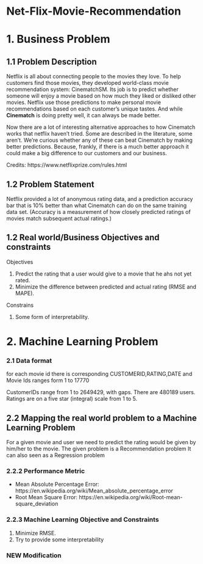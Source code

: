 # Net-Flix-Movie-Recommendation
<h1>1. Business Problem </h1>
<h2> 1.1 Problem Description </h2>
<p>
Netflix is all about connecting people to the movies they love. To help customers find those movies, they developed world-class movie recommendation system: CinematchSM. Its job is to predict whether someone will enjoy a movie based on how much they liked or disliked other movies. Netflix use those predictions to make personal movie recommendations based on each customer’s unique tastes. And while <b>Cinematch</b> is doing pretty well, it can always be made better.
</p>
<p>Now there are a lot of interesting alternative approaches to how Cinematch works that netflix haven’t tried. Some are described in the literature, some aren’t. We’re curious whether any of these can beat Cinematch by making better predictions. Because, frankly, if there is a much better approach it could make a big difference to our customers and our business.</p>
<p> Credits: https://www.netflixprize.com/rules.html </p>
<h2> 1.2 Problem Statement </h2>
<p>
Netflix provided a lot of anonymous rating data, and a prediction accuracy bar that is 10% better than what Cinematch can do on the same training data set. (Accuracy is a measurement of how closely predicted ratings of movies match subsequent actual ratings.) 
</p>
<h2>1.2 Real world/Business Objectives and constraints  </h2>
<p> Objectives </p>
<ol>
  <li> Predict the rating that a user would give to a movie that he ahs not yet rated.</li>
  <li> Minimize the difference between predicted and actual rating (RMSE and MAPE). </li>
</ol>
<p> Constrains </p>
<ol>
  <li> Some form of interpretability. </li>
</ol>
<h1>2. Machine Learning Problem </h1>
<h3>2.1 Data format </h3>
<p> for each movie id there is corresponding CUSTOMERID,RATING,DATE and Movie Ids ranges form 1 to 17770 </p>
<p> CustomerIDs range from 1 to 2649429, with gaps. There are 480189 users.
Ratings are on a five star (integral) scale from 1 to 5.</p>
<h2>2.2 Mapping the real world problem to a Machine Learning Problem </h2>
<p>
For a given movie and user we need to predict the rating would be given by him/her to the movie. The given problem is a Recommendation problem It can also seen as a Regression problem 
</p>
<h3>2.2.2 Performance Metric </h3>
<ul>
<li> Mean Absolute Percentage Error: https://en.wikipedia.org/wiki/Mean_absolute_percentage_error </li>
<li> Root Mean Square Error: https://en.wikipedia.org/wiki/Root-mean-square_deviation </li>
</ul>
<h3> 2.2.3 Machine Learning Objective and Constraints </h3>
<ol>
  <li> Minimize RMSE. </li>
  <li> Try to provide some interpretability </li>
</ol>
<h3>
NEW Modification
</h3>
